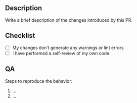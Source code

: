 ## Description

Write a brief description of the changes introduced by this PR.

## Checklist

- [ ] My changes don't generate any warnings or lint errors
- [ ] I have performed a self-review of my own code

## QA

Steps to reproduce the behavior:

1. ...
2. ...
